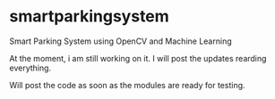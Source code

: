# smartparkingsystem
Smart Parking System using OpenCV and Machine Learning

At the moment, i am still working on it. I will post the updates rearding everything.

Will post the code as soon as the modules are ready for testing.
